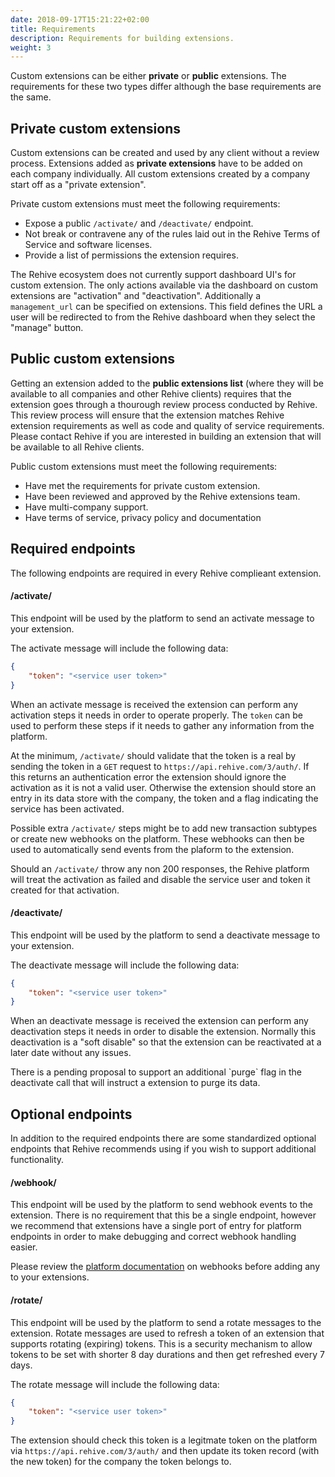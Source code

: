 ```yaml
---
date: 2018-09-17T15:21:22+02:00
title: Requirements
description: Requirements for building extensions.
weight: 3
---
```


Custom extensions can be either **private** or **public** extensions. The requirements for these two types differ although the base requirements are the same.

## Private custom extensions

Custom extensions can be created and used by any client without a review process. Extensions added as **private extensions** have to be added on each company individually. All custom extensions created by a company start off as a "private extension".

Private custom extensions must meet the following requirements:

- Expose a public `/activate/` and `/deactivate/` endpoint.
- Not break or contravene any of the rules laid out in the Rehive Terms of Service and software licenses.
- Provide a list of permissions the extension requires.

<aside class="warning">
The Rehive ecosystem does not currently support dashboard UI's for custom extension. The only actions available via the dashboard on custom extensions are "activation" and "deactivation". Additionally a <code>management_url</code> can be specified on extensions. This field defines the URL a user will be redirected to from the Rehive dashboard when they select the "manage" button.
</aside>

## Public custom extensions

Getting an extension added to the **public extensions list** (where they will be available to all companies and other Rehive clients) requires that the extension goes through a thourough review process conducted by Rehive. This review process will ensure that the extension matches Rehive extension requirements as well as code and quality of service requirements. Please contact Rehive if you are interested in building an extension that will be available to all Rehive clients.

Public custom extensions must meet the following requirements:

- Have met the requirements for private custom extension.
- Have been reviewed and approved by the Rehive extensions team.
- Have multi-company support.
- Have terms of service, privacy policy and documentation


## Required endpoints

The following endpoints are required in every Rehive complieant extension.

#### /activate/

This endpoint will be used by the platform to send an activate message to your extension.

The activate message will include the following data:

```json
{
	"token": "<service user token>"
}
```

When an activate message is received the extension can perform any activation steps it needs in order to operate properly. The `token` can be used to perform these steps if it needs to gather any information from the platform.

At the minimum, `/activate/` should validate that the token is a real by sending the token in a `GET` request to `https://api.rehive.com/3/auth/`. If this returns an authentication error the extension should ignore the activation as it is not a valid user. Otherwise the extension should store an entry in its data store with the company, the token and a flag indicating the service has been activated.

Possible extra `/activate/` steps might be to add new transaction subtypes or create new webhooks on the platform. These webhooks can then be used to automatically send events from the plaform to the extension.

Should an `/activate/` throw any non 200 responses, the Rehive platform will treat the activation as failed and disable the service user and token it created for that activation.

#### /deactivate/

This endpoint will be used by the platform to send a deactivate message to your extension.

The deactivate message will include the following data:

```json
{
	"token": "<service user token>"
}
```

When an deactivate message is received the extension can perform any deactivation steps it needs in order to disable the extension. Normally this deactivation is a "soft disable" so that the extension can be reactivated at a later date without any issues.

<aside class="notice">
	There is a pending proposal to support an additional `purge` flag in the deactivate call that will instruct a extension to purge its data.
</aside>

## Optional endpoints

In addition to the required endpoints there are some standardized optional endpoints that Rehive recommends using if you wish to support additional functionality.

#### /webhook/

This endpoint will be used by the platform to send webhook events to the extension. There is no requirement that this be a single endpoint, however we recommend that extensions have a single port of entry for platform endpoints in order to make debugging and correct webhook handling easier.

Please review the [platform documentation](https://docs.rehive.com/platform/usage/events/) on webhooks before adding any to your extensions.

#### /rotate/

This endpoint will be used by the platform to send a rotate messages to the extension. Rotate messages are used to refresh a token of an extension that supports rotating (expiring) tokens. This is a security mechanism to allow tokens to be set with shorter 8 day durations and then get refreshed every 7 days.

The rotate message will include the following data:

```json
{
	"token": "<service user token>"
}
```

The extension should check this token is a legitmate token on the platform via `https://api.rehive.com/3/auth/` and then update its token record (with the new token) for the company the token belongs to.
